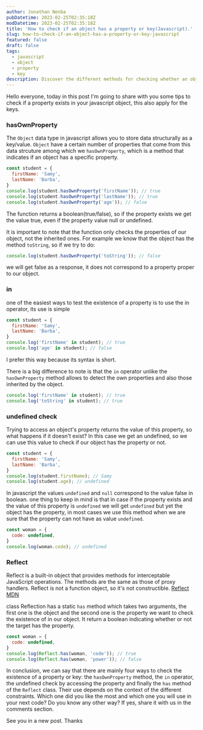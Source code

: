 ```yaml
---
author: Jonathan Nenba
pubDatetime: 2023-02-25T02:35:18Z
modDatetime: 2023-02-25T02:35:18Z
title: 'How to check if an object has a property or key(Javascript).'
slug: how-to-check-if-an-object-has-a-property-or-key-javascript
featured: false
draft: false
tags:
  - javascript
  - object
  - property
  - key
description: Discover the different methods for checking whether an object has a specific property or key in JavaScript.
---
```


Hello everyone, today in this post I'm going to share with you some tips to check if a property exists in your javascript object, this also apply for the keys.

### hasOwnProperty

The `Object` data type in javascript allows you to store data structurally as a key/value.
`Object` have a certain number of properties that come from this data strcuture among which we `hasOwnProperty`, which is a method that indicates if an object has a specific property.

```javascript
const student = {
  firstName: 'Samy',
  lastName: 'Barba',
}
console.log(student.hasOwnProperty('firstName')); // true
console.log(student.hasOwnProperty('lastName')); // true
console.log(student.hasOwnProperty('age')); // false
```

The function returns a boolean(true/false), so if the property exists we get the value true, even if the property value null or undefined.

It is important to note that the function only checks the properties of our object, not the inherited ones. For example we know that the object has the method `toString`, so if we try to do:

```javascript
console.log(student.hasOwnProperty('toString')); // false
```

we will get false as a response, it does not correspond to a property proper to our object.

### in

one of the easiest ways to test the existence of a property is to use the in operator, its use is simple

```javascript
const student = {
  firstName: 'Samy',
  lastName: 'Barba',
}
console.log('firstName' in student); // true
console.log('age' in student); // false
```

I prefer this way because its syntax is short.

There is a big difference to note is that the `in` operator unlike the `hasOwnProperty` method allows to detect the own properties and also those inherited by the object.

```javascript
console.log('firstName' in student); // true
console.log('toString' in student); // true
```

### undefined check

Trying to access an object's property returns the value of this property, so what happens if it doesn't exist? In this case we get an undefined, so we can use this value to check if our object has the property or not.

```javascript
const student = {
  firstName: 'Samy',
  lastName: 'Barba',
}
console.log(student.firstName); // Samy
console.log(student.age); // undefined
```

In javascript the values `undefined` and `null` correspond to the value false in boolean.
one thing to keep in mind is that in case if the property exists and the value of this property is `undefined` we will get `undefined` but yet the object has the property, in most cases we use this method when we are sure that the property can not have as value `undefined`.

```javascript
const woman = {
  code: undefined,
}
console.log(woman.code); // undefined
```

### Reflect

Reflect is a built-in object that provides methods for interceptable JavaScript operations. The methods are the same as those of proxy handlers. Reflect is not a function object, so it's not constructible. [Reflect MDN](https://developer.mozilla.org/en-US/docs/Web/JavaScript/Reference/Global_Objects/Reflect)

class Reflection has a static `has` method which takes two arguments, the first one is the object and the second one is the property we want to check the existence of in our object. It return a boolean indicating whether or not the target has the property.

```javascript
const woman = {
  code: undefined,
}
console.log(Reflect.has(woman, 'code')); // true
console.log(Reflect.has(woman, 'power')); // false
```

In conclusion, we can say that there are mainly four ways to check the existence of a property or key: the `hasOwnProperty` method, the `in` operator, the undefined check by accessing the property and finally the `has` method of the `Reflect` class. Their use depends on the context of the different constraints. Which one did you like the most and which one you will use in your next code? Do you know any other way? If yes, share it with us in the comments section.

See you in a new post. Thanks
